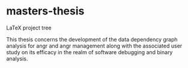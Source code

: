 # masters-thesis
LaTeX project tree

This thesis concerns the development of the data dependency graph analysis for angr and angr management along with the associated user study on its efficacy in the realm of software debugging and binary analysis.
